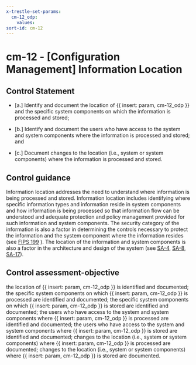 ```yaml
---
x-trestle-set-params:
  cm-12_odp:
    values:
sort-id: cm-12
---
```


# cm-12 - \[Configuration Management\] Information Location

## Control Statement

- \[a.\] Identify and document the location of {{ insert: param, cm-12_odp }} and the specific system components on which the information is processed and stored;

- \[b.\] Identify and document the users who have access to the system and system components where the information is processed and stored; and

- \[c.\] Document changes to the location (i.e., system or system components) where the information is processed and stored.

## Control guidance

Information location addresses the need to understand where information is being processed and stored. Information location includes identifying where specific information types and information reside in system components and how information is being processed so that information flow can be understood and adequate protection and policy management provided for such information and system components. The security category of the information is also a factor in determining the controls necessary to protect the information and the system component where the information resides (see [FIPS 199](#628d22a1-6a11-4784-bc59-5cd9497b5445) ). The location of the information and system components is also a factor in the architecture and design of the system (see [SA-4](#sa-4), [SA-8](#sa-8), [SA-17](#sa-17)).

## Control assessment-objective

the location of {{ insert: param, cm-12_odp }} is identified and documented;
the specific system components on which {{ insert: param, cm-12_odp }} is processed are identified and documented;
the specific system components on which {{ insert: param, cm-12_odp }} is stored are identified and documented;
the users who have access to the system and system components where {{ insert: param, cm-12_odp }} is processed are identified and documented;
the users who have access to the system and system components where {{ insert: param, cm-12_odp }} is stored are identified and documented;
changes to the location (i.e., system or system components) where {{ insert: param, cm-12_odp }} is processed are documented;
changes to the location (i.e., system or system components) where {{ insert: param, cm-12_odp }} is stored are documented.
